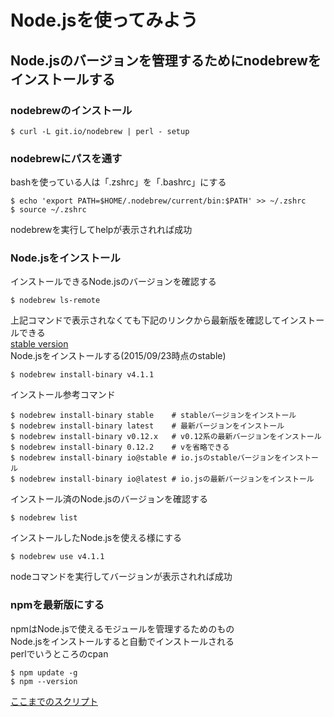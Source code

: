 # Node.jsを使ってみよう
## Node.jsのバージョンを管理するためにnodebrewをインストールする
### nodebrewのインストール

```:コマンド
$ curl -L git.io/nodebrew | perl - setup
```

### nodebrewにパスを通す

bashを使っている人は「.zshrc」を「.bashrc」にする

```:コマンド
$ echo 'export PATH=$HOME/.nodebrew/current/bin:$PATH' >> ~/.zshrc
$ source ~/.zshrc
```
nodebrewを実行してhelpが表示されれば成功

### Node.jsをインストール
インストールできるNode.jsのバージョンを確認する

```:コマンド
$ nodebrew ls-remote
```
上記コマンドで表示されなくても下記のリンクから最新版を確認してインストールできる  
[stable version](https://nodejs.org/en/blog/)  
Node.jsをインストールする(2015/09/23時点のstable)

```:コマンド
$ nodebrew install-binary v4.1.1
```

インストール参考コマンド

```:コマンド
$ nodebrew install-binary stable    # stableバージョンをインストール
$ nodebrew install-binary latest    # 最新バージョンをインストール
$ nodebrew install-binary v0.12.x   # v0.12系の最新バージョンをインストール
$ nodebrew install-binary 0.12.2    # vを省略できる
$ nodebrew install-binary io@stable # io.jsのstableバージョンをインストール
$ nodebrew install-binary io@latest # io.jsの最新バージョンをインストール
```

インストール済のNode.jsのバージョンを確認する

```:コマンド
$ nodebrew list
```

インストールしたNode.jsを使える様にする

```:コマンド
$ nodebrew use v4.1.1
```
nodeコマンドを実行してバージョンが表示されれば成功

### npmを最新版にする
npmはNode.jsで使えるモジュールを管理するためのもの  
Node.jsをインストールすると自動でインストールされる  
perlでいうところのcpan

```:コマンド
$ npm update -g 
$ npm --version
```
[ここまでのスクリプト](https://github.com/neeerveless/node/blob/master/scripts/node_init)
